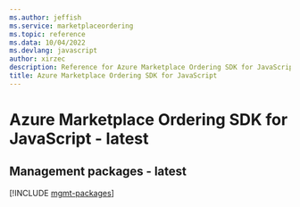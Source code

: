 ```yaml
---
ms.author: jeffish
ms.service: marketplaceordering
ms.topic: reference
ms.data: 10/04/2022
ms.devlang: javascript
author: xirzec
description: Reference for Azure Marketplace Ordering SDK for JavaScript
title: Azure Marketplace Ordering SDK for JavaScript
---
```

# Azure Marketplace Ordering SDK for JavaScript - latest

## Management packages - latest
[!INCLUDE [mgmt-packages](marketplace-ordering-mgmt-index.md)]